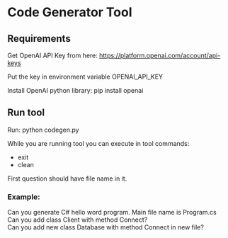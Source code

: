 # Code Generator Tool
## Requirements
Get OpenAI API Key from here: https://platform.openai.com/account/api-keys

Put the key in environment variable OPENAI_API_KEY

Install OpenAI python library: pip install openai

## Run tool
Run: python codegen.py

While you are running tool you can execute in tool commands:
- exit
- clean

First question should have file name in it.

### Example:

Can you generate C# hello word program. Main file name is Program.cs \
Can you add class Client with method Connect? \
Can you add new class Database with method Connect in new file?